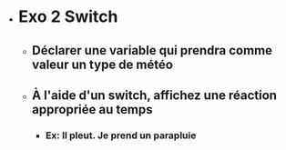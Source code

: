 - # Exo 2 Switch
    - ## Déclarer une variable qui prendra comme valeur un type de météo

    - ## À l'aide d'un switch, affichez une réaction appropriée au temps
        - ### Ex: Il pleut. Je prend un parapluie